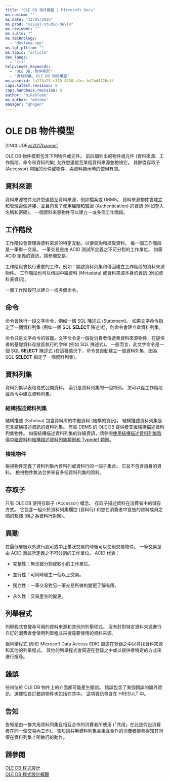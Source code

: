 ```yaml
---
title: "OLE DB 物件模型 | Microsoft Docs"
ms.custom: ""
ms.date: "12/05/2016"
ms.prod: "visual-studio-dev14"
ms.reviewer: ""
ms.suite: ""
ms.technology: 
  - "devlang-cpp"
ms.tgt_pltfrm: ""
ms.topic: "article"
dev_langs: 
  - "C++"
helpviewer_keywords: 
  - "OLE DB, 物件模型"
  - "資料列集, OLE DB 物件模型"
ms.assetid: 1a274a25-c310-4430-a1ec-bd2bd8120eff
caps.latest.revision: 8
caps.handback.revision: 8
author: "mikeblome"
ms.author: "mblome"
manager: "ghogen"
---
```

# OLE DB 物件模型
[!INCLUDE[vs2017banner](../../assembler/inline/includes/vs2017banner.md)]

OLE DB 物件模型包含下列物件或元件。  前四個列出的物件或元件 \(資料來源、工作階段、命令和資料列集\) 允許您連接至某個資料來源並檢視它。  其餘從存取子 \(Accessor\) 開始的元件或物件，與資料顯示時的使用有關。  
  
## 資料來源  
 資料來源物件允許您連接至資料來源，例如檔案或 DBMS。  資料來源物件會建立和管理這個連接，並且包含了使用權限和驗證 \(Authentication\) 的資訊 \(例如登入名稱和密碼\)。  一個資料來源物件可以建立一或多個工作階段。  
  
## 工作階段  
 工作階段會管理與資料來源的特定互動，以便查詢和擷取資料。  每一個工作階段是一筆單一交易。  一筆交易是由 ACID 測試所定義之不可分割的工作單位。  如需 ACID 定義的資訊，請參閱[交易](#vcconoledbcomponents_transactions)。  
  
 工作階段會執行重要的工作，例如：開啟資料列集和傳回建立工作階段的資料來源物件。  工作階段也可以傳回中繼資料 \(Metadata\) 或資料來源本身的資訊 \(例如資料表資訊\)。  
  
 一個工作階段可以建立一或多個命令。  
  
## 命令  
 命令會執行一段文字命令，例如一個 SQL 陳述式 \(Statement\)。  如果文字命令指定了一個資料列集 \(例如一個 SQL **SELECT** 陳述式\)，則命令會建立此資料列集。  
  
 命令只是文字命令的容器。文字命令是一個從消費者傳遞至資料來源物件，在提供者的基礎資料存放區執行的字串 \(例如 SQL 陳述式\)。  一般而言，此文字命令是一個 SQL **SELECT** 陳述式 \(在這種情況下，命令會自動建立一個資料列集，因為 SQL **SELECT** 指定了一個資料列集\)。  
  
## 資料列集  
 資料列集以表格格式公開資料。  索引是資料列集的一個特例。  您可以從工作階段或命令中建立資料列集。  
  
### 結構描述資料列集  
 結構描述 \(Schema\) 包含資料庫的中繼資料 \(結構的資訊\)。  結構描述資料列集是包含結構描述資訊的資料列集。  有些 DBMS 的 OLE DB 提供者支援結構描述資料列集物件。  如需結構描述資料列集的詳細資訊，請參閱[使用結構描述資料列集取得中繼資料](../../data/oledb/obtaining-metadata-with-schema-rowsets.md)和[結構描述資料列集類別和 Typedef 類別](../../data/oledb/schema-rowset-classes-and-typedef-classes.md)。  
  
### 檢視物件  
 檢視物件定義了資料列集內資料列或資料行的一個子集合。  它並不包含自身的資料。  檢視物件無法合併來自多個資料列集的資料。  
  
## 存取子  
 只有 OLE DB 使用存取子 \(Accessor\) 概念。  存取子描述資料在消費者中的儲存方式。  它包含一組介於資料列集欄位 \(資料行\) 和您在消費者中宣告的資料成員之間的繫結 \(稱之為資料行對應\)。  
  
##  <a name="vcconoledbcomponents_transactions"></a> 異動  
 在最低層級以外進行認可或中止巢狀交易的時後可以使用交易物件。  一筆交易是由 ACID 測試所定義之不可分割的工作單位。  ACID 代表：  
  
-   完整性：無法被分割成較小的工作單位。  
  
-   並行性：可同時發生一個以上交易。  
  
-   獨立性：一筆交易對另一筆交易所做的變更了解有限。  
  
-   永久性：交易產生的變更。  
  
## 列舉程式  
 列舉程式會搜尋可用的資料來源和其他的列舉程式。  沒有針對特定資料來源進行自訂的消費者會使用列舉程式來搜尋要使用的資料來源。  
  
 根列舉程式 \(附於 Microsoft Data Access SDK\) 周遊在登錄之中以尋找資料來源和其他的列舉程式。  其他的列舉程式會周遊在登錄之中或以提供者特定的方式來進行搜尋。  
  
## 錯誤  
 任何位於 OLE DB 物件上的介面都可能產生錯誤。  錯誤包含了某個錯誤的額外資訊，選擇性自訂錯誤物件也包括在其中。  這項資訊包含在 HRESULT 中。  
  
## 告知  
 告知是由一群共用資料列集且相互合作的消費者所使用 \(「共用」在此是假設消費者在同一個交易內工作\)。  告知讓共用資料列集且相互合作的消費者能夠得知其同儕在資料列集上所執行的動作。  
  
## 請參閱  
 [OLE DB 程式設計](../../data/oledb/ole-db-programming.md)   
 [OLE DB 程式設計概觀](../../data/oledb/ole-db-programming-overview.md)